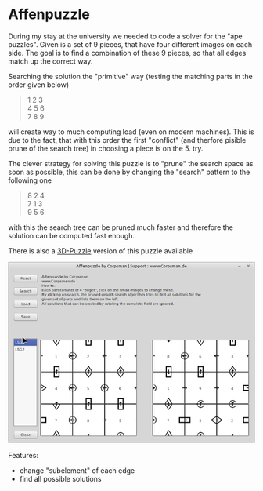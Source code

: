 # Affenpuzzle

During my stay at the university we needed to code a solver for the "ape puzzles". Given is a set of 9 pieces, that have four different images on each side. The goal is to find a combination of these 9 pieces, so that all edges match up the correct way.

Searching the solution the "primitive" way (testing the matching parts in the order given below) 

> 1 2 3  
> 4 5 6  
> 7 8 9
 
will create way to much computing load (even on modern machines). This is due to the fact, that with this order the first "conflict" (and therfore pisible prune of the search tree) in choosing a piece is on the 5. try.

The clever strategy for solving this puzzle is to "prune" the search space as soon as possible, this can be done by changing the "search" pattern to the following one

> 8 2 4  
> 7 1 3  
> 9 5 6

with this the search tree can be pruned much faster and therefore the solution can be computed fast enough.


There is also a [3D-Puzzle](../3d_puzzle) version of this puzzle available

![](preview.png)

Features: 
- change "subelement" of each edge
- find all possible solutions
